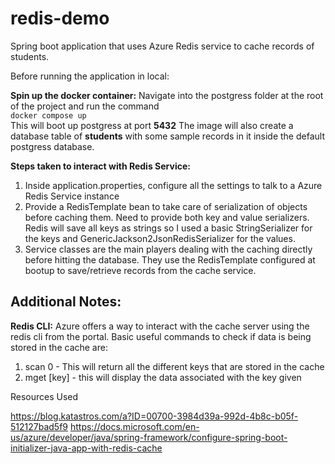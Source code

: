 # redis-demo
Spring boot application that uses Azure Redis service to cache records of students.

Before running the application in local:

**Spin up the docker container:**
Navigate into the postgress folder at the root of the project and run the command  
  ```docker compose up```    
This will boot up postgress at port **5432**
The image will also create a database table of **students** with some sample records in it inside the default postgress database.
   
**Steps taken to interact with Redis Service:**
  1. Inside application.properties, configure all the settings to talk to a Azure Redis Service instance
  2. Provide a RedisTemplate bean to take care of serialization of objects before caching them. Need to provide both key and value serializers.
     Redis will save all keys as strings so I used a basic StringSerializer for the keys and GenericJackson2JsonRedisSerializer for the values.
  4. Service classes are the main players dealing with the caching directly before hitting the database.
     They use the RedisTemplate configured at bootup to save/retrieve records from the cache service.

## Additional Notes:

**Redis CLI:**
Azure offers a way to interact with the cache server using the redis cli from the portal. 
Basic useful commands to check if data is being stored in the cache are:
  1. scan 0 - This will return all the different keys that are stored in the cache
  2. mget [key] - this will display the data associated with the key given

Resources Used

https://blog.katastros.com/a?ID=00700-3984d39a-992d-4b8c-b05f-512127bad5f9
https://docs.microsoft.com/en-us/azure/developer/java/spring-framework/configure-spring-boot-initializer-java-app-with-redis-cache
